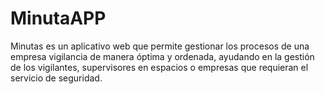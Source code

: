 # MinutaAPP
Minutas es un aplicativo web que permite gestionar los procesos de una empresa vigilancia de manera óptima y ordenada, ayudando en la gestión de los vigilantes, supervisores en espacios o empresas que requieran el servicio de seguridad.
